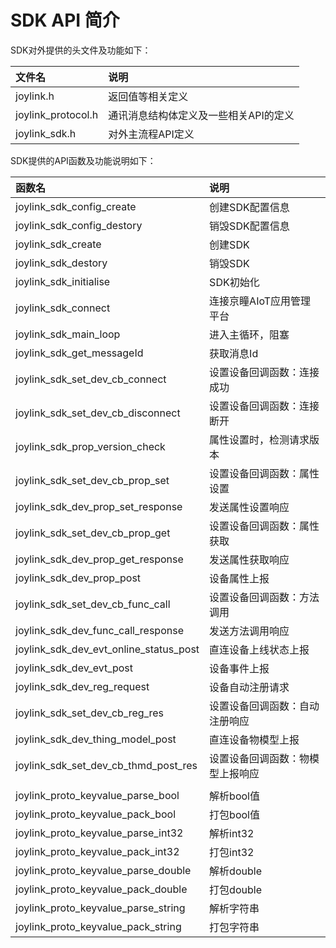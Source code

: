# SDK API 简介
SDK对外提供的头文件及功能如下：

| 文件名 | 说明 |
| :-----| :----- |
| joylink.h | 返回值等相关定义 |
| joylink_protocol.h | 通讯消息结构体定义及一些相关API的定义 |
| joylink_sdk.h | 对外主流程API定义 |



SDK提供的API函数及功能说明如下：

| 函数名 | 说明 |
| :-----| :----- |
| joylink_sdk_config_create | 创建SDK配置信息 |
| joylink_sdk_config_destory | 销毁SDK配置信息 |
| joylink_sdk_create | 创建SDK |
| joylink_sdk_destory | 销毁SDK |
| joylink_sdk_initialise | SDK初始化 |
| joylink_sdk_connect | 连接京瞳AIoT应用管理平台 |
| joylink_sdk_main_loop | 进入主循环，阻塞 |
| joylink_sdk_get_messageId | 获取消息Id |
| joylink_sdk_set_dev_cb_connect | 设置设备回调函数：连接成功 |
| joylink_sdk_set_dev_cb_disconnect | 设置设备回调函数：连接断开 |
| joylink_sdk_prop_version_check | 属性设置时，检测请求版本 |
| joylink_sdk_set_dev_cb_prop_set | 设置设备回调函数：属性设置 |
| joylink_sdk_dev_prop_set_response | 发送属性设置响应 |
| joylink_sdk_set_dev_cb_prop_get | 设置设备回调函数：属性获取 |
| joylink_sdk_dev_prop_get_response | 发送属性获取响应 |
| joylink_sdk_dev_prop_post | 设备属性上报 |
| joylink_sdk_set_dev_cb_func_call | 设置设备回调函数：方法调用 |
| joylink_sdk_dev_func_call_response | 发送方法调用响应 |
| joylink_sdk_dev_evt_online_status_post | 直连设备上线状态上报 |
| joylink_sdk_dev_evt_post | 设备事件上报 |
| joylink_sdk_dev_reg_request | 设备自动注册请求 |
| joylink_sdk_set_dev_cb_reg_res | 设置设备回调函数：自动注册响应 |
| joylink_sdk_dev_thing_model_post | 直连设备物模型上报 |
| joylink_sdk_set_dev_cb_thmd_post_res | 设置设备回调函数：物模型上报响应 |
|  |  |
| joylink_proto_keyvalue_parse_bool | 解析bool值 |
| joylink_proto_keyvalue_pack_bool | 打包bool值 |
| joylink_proto_keyvalue_parse_int32 | 解析int32 |
| joylink_proto_keyvalue_pack_int32 | 打包int32 |
| joylink_proto_keyvalue_parse_double | 解析double |
| joylink_proto_keyvalue_pack_double | 打包double |
| joylink_proto_keyvalue_parse_string | 解析字符串 |
| joylink_proto_keyvalue_pack_string | 打包字符串 |